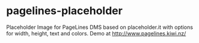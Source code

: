 pagelines-placeholder
=====================

Placeholder Image for PageLines DMS based on placeholder.it with options for width, height, text and colors. Demo at http://www.pagelines.kiwi.nz/
